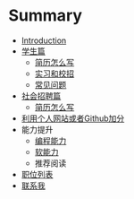 # Summary

* [Introduction](README.md)
* [学生篇](student/README.md)
   * [简历怎么写](student/writing-a-resume.md)
   * [实习和校招](student/internship.md)
   * [常见问题](student/faq)
* [社会招聘篇](programmer/read.md)
   * [简历怎么写](programmer/writing-a-resumemd.md)
* [利用个人网站或者Github加分](student/github.md)
* 能力提升
   * [编程能力](common/progromming-skills.md)
   * [软能力](common/soft-skills.md)
   * 推荐阅读
* [职位列表](job-list.md)
* [联系我](contact.md)

